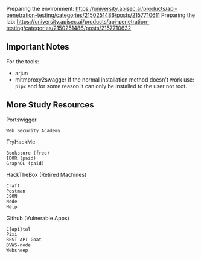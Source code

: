 Preparing the environment:
https://university.apisec.ai/products/api-penetration-testing/categories/2150251486/posts/2157710611
Preparing the lab:
https://university.apisec.ai/products/api-penetration-testing/categories/2150251486/posts/2157710632

## Important Notes

For the tools:
- arjun
- mitmproxy2swagger
If the normal installation method doesn't work use:
```pipx``` and for some reason it can only be installed to the user not root.

## More Study Resources

Portswigger

    Web Security Academy

TryHackMe

    Bookstore (free)
    IDOR (paid)
    GraphQL (paid)

 

HackTheBox (Retired Machines)

    Craft
    Postman
    JSON
    Node
    Help

 

Github (Vulnerable Apps)

    C{api}tal
    Pixi
    REST API Goat
    DVWS-node
    Websheep

